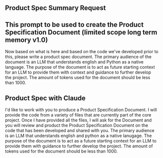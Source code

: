 ## Product Spec Summary Request

## This prompt to be used to create the Product Specification Document (limited scope long term memory v1.0)
Now based on what is here and based on the code we've developed prior to this, please write a product spec document.  The primary audience of the document is an LLM that understands english and Python as a native language.  The purpose of the document is to act as future starting context for an LLM to provide them with context and guidance to further develop the project.  The amount of tokens used for the document should be less than 1000.


## Product Spec with Claude
I'd like to work with you to produce a Product Specification Document.  I will provide the code from a variety of files that are currently part of the core project. Once I have provided all the files, I will ask for the Document and you will review and product the Product Specification Document on the code that has been developed and shared with you.  The primary audience is an LLM that understands english and python as a native lanugage.  The purpose of the document is to act as a future starting context for an LLM to provide them with guidance to further develop the project.  The amount of tokens used for the document should be less than 1000.